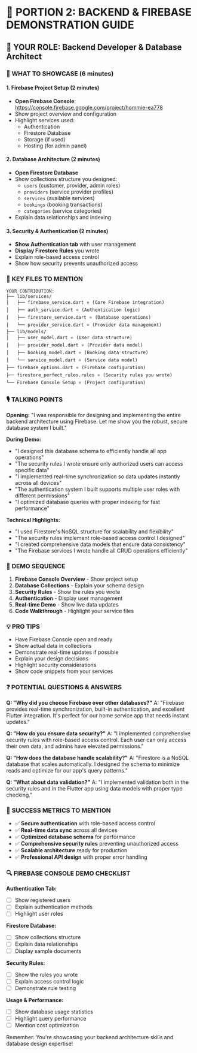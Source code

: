 # 🔧 PORTION 2: BACKEND & FIREBASE DEMONSTRATION GUIDE

## 👤 **YOUR ROLE**: Backend Developer & Database Architect

### 🎯 **WHAT TO SHOWCASE** (6 minutes)

#### **1. Firebase Project Setup** (2 minutes)
- **Open Firebase Console**: https://console.firebase.google.com/project/hommie-ea778
- Show project overview and configuration
- Highlight services used:
  - Authentication
  - Firestore Database
  - Storage (if used)
  - Hosting (for admin panel)

#### **2. Database Architecture** (2 minutes)
- **Open Firestore Database**
- Show collections structure you designed:
  - `users` (customer, provider, admin roles)
  - `providers` (service provider profiles)
  - `services` (available services)
  - `bookings` (booking transactions)
  - `categories` (service categories)
- Explain data relationships and indexing

#### **3. Security & Authentication** (2 minutes)
- **Show Authentication tab** with user management
- **Display Firestore Rules** you wrote
- Explain role-based access control
- Show how security prevents unauthorized access

### 📁 **KEY FILES TO MENTION**

```
YOUR CONTRIBUTION:
├── lib/services/
│   ├── firebase_service.dart ⭐ (Core Firebase integration)
│   ├── auth_service.dart ⭐ (Authentication logic)
│   ├── firestore_service.dart ⭐ (Database operations)
│   └── provider_service.dart ⭐ (Provider data management)
├── lib/models/
│   ├── user_model.dart ⭐ (User data structure)
│   ├── provider_model.dart ⭐ (Provider data model)
│   ├── booking_model.dart ⭐ (Booking data structure)
│   └── service_model.dart ⭐ (Service data model)
├── firebase_options.dart ⭐ (Firebase configuration)
├── firestore_perfect_rules.rules ⭐ (Security rules you wrote)
└── Firebase Console Setup ⭐ (Project configuration)
```

### 🎙️ **TALKING POINTS**

**Opening:**
"I was responsible for designing and implementing the entire backend architecture using Firebase. Let me show you the robust, secure database system I built."

**During Demo:**
- "I designed this database schema to efficiently handle all app operations"
- "The security rules I wrote ensure only authorized users can access specific data"
- "I implemented real-time synchronization so data updates instantly across all devices"
- "The authentication system I built supports multiple user roles with different permissions"
- "I optimized database queries with proper indexing for fast performance"

**Technical Highlights:**
- "I used Firestore's NoSQL structure for scalability and flexibility"
- "The security rules implement role-based access control I designed"
- "I created comprehensive data models that ensure data consistency"
- "The Firebase services I wrote handle all CRUD operations efficiently"

### 🚀 **DEMO SEQUENCE**

1. **Firebase Console Overview** - Show project setup
2. **Database Collections** - Explain your schema design
3. **Security Rules** - Show the rules you wrote
4. **Authentication** - Display user management
5. **Real-time Demo** - Show live data updates
6. **Code Walkthrough** - Highlight your service files

### 💡 **PRO TIPS**

- Have Firebase Console open and ready
- Show actual data in collections
- Demonstrate real-time updates if possible
- Explain your design decisions
- Highlight security considerations
- Show code snippets from your services

### ❓ **POTENTIAL QUESTIONS & ANSWERS**

**Q: "Why did you choose Firebase over other databases?"**
A: "Firebase provides real-time synchronization, built-in authentication, and excellent Flutter integration. It's perfect for our home service app that needs instant updates."

**Q: "How do you ensure data security?"**
A: "I implemented comprehensive security rules with role-based access control. Each user can only access their own data, and admins have elevated permissions."

**Q: "How does the database handle scalability?"**
A: "Firestore is a NoSQL database that scales automatically. I designed the schema to minimize reads and optimize for our app's query patterns."

**Q: "What about data validation?"**
A: "I implemented validation both in the security rules and in the Flutter app using data models with proper type checking."

### 🎯 **SUCCESS METRICS TO MENTION**

- ✅ **Secure authentication** with role-based access control
- ✅ **Real-time data sync** across all devices
- ✅ **Optimized database schema** for performance
- ✅ **Comprehensive security rules** preventing unauthorized access
- ✅ **Scalable architecture** ready for production
- ✅ **Professional API design** with proper error handling

### 🔍 **FIREBASE CONSOLE DEMO CHECKLIST**

**Authentication Tab:**
- [ ] Show registered users
- [ ] Explain authentication methods
- [ ] Highlight user roles

**Firestore Database:**
- [ ] Show collections structure
- [ ] Explain data relationships
- [ ] Display sample documents

**Security Rules:**
- [ ] Show the rules you wrote
- [ ] Explain access control logic
- [ ] Demonstrate rule testing

**Usage & Performance:**
- [ ] Show database usage statistics
- [ ] Highlight query performance
- [ ] Mention cost optimization

Remember: You're showcasing your backend architecture skills and database design expertise!
